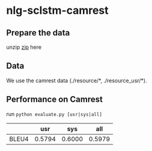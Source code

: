 # nlg-sclstm-camrest

## Prepare the data

unzip [zip](https://tatk-data.s3-ap-northeast-1.amazonaws.com/nlg_sclstm_camrest.zip) here

## Data

We use the camrest data (./resource/\*, ./resource_usr/\*).

## Performance on Camrest

run `python evaluate.py [usr|sys|all]`

|       | usr    | sys    | all    |
| ----- | ------ | ------ | ------ |
| BLEU4 | 0.5794 | 0.6000 | 0.5979 |

